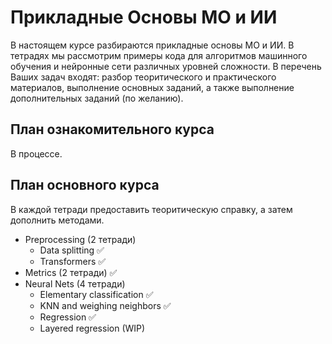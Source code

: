 # Прикладные Основы МО и ИИ

В настоящем курсе разбираются прикладные основы МО и ИИ. В тетрадях мы
рассмотрим примеры кода для алгоритмов машинного обучения и нейронные сети
различных уровней сложности. В перечень Ваших задач входят: разбор
теоритического и практического материалов, выполнение основных заданий, а также
выполнение дополнительных заданий (по желанию).

## План ознакомительного курса

В процессе.

## План основного курса

В каждой тетради предоставить теоритическую справку, а затем дополнить методами.

* Preprocessing (2 тетради)
  - Data splitting ✅
  - Transformers ✅
* Metrics (2 тетради) ✅
* Neural Nets (4 тетради)
  - Elementary classification ✅
  - KNN and weighing neighbors ✅
  - Regression ✅
  - Layered regression (WIP)
